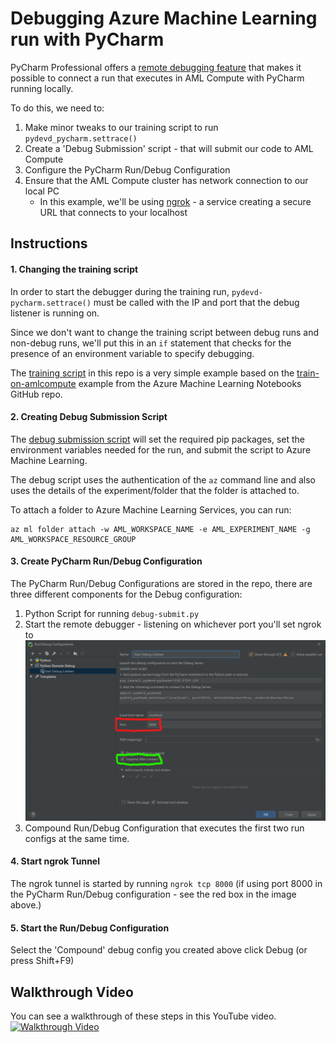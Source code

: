 # Debugging Azure Machine Learning run with PyCharm

PyCharm Professional offers a [remote debugging feature](https://www.jetbrains.com/help/pycharm/remote-debugging-with-product.html)
that makes it possible to connect a run that executes in AML Compute with PyCharm running locally.

To do this, we need to:
1. Make minor tweaks to our training script to run `pydevd_pycharm.settrace()`
1. Create a 'Debug Submission' script - that will submit our code to AML Compute
1. Configure the PyCharm Run/Debug Configuration
1. Ensure that the AML Compute cluster has network connection to our local PC
    * In this example, we'll be using [ngrok](https://ngrok.com) - a service creating a secure URL 
    that connects to your localhost

## Instructions

#### 1. Changing the training script
In order to start the debugger during the training run, `pydevd-pycharm.settrace()` must be called with the IP and port
that the debug listener is running on. 

Since we don't want to change the training script between debug runs and non-debug runs, we'll put this in an `if` statement
that checks for the presence of an environment variable to specify debugging. 

The [training script](code/train.py) in this repo is a very simple example based on the [train-on-amlcompute](https://github.com/Azure/MachineLearningNotebooks/blob/master/how-to-use-azureml/training/train-on-amlcompute/train.py)
example from the Azure Machine Learning Notebooks GitHub repo.

#### 2. Creating Debug Submission Script 
The [debug submission script](code/debug-submit.py) will set the required pip packages, set the environment variables needed for the run, and 
submit the script to Azure Machine Learning.

The debug script uses the authentication of the `az` command line and also uses the details of the experiment/folder
that the folder is attached to.

To attach a folder to Azure Machine Learning Services, you can run:

```shell script
az ml folder attach -w AML_WORKSPACE_NAME -e AML_EXPERIMENT_NAME -g AML_WORKSPACE_RESOURCE_GROUP
```

#### 3. Create PyCharm Run/Debug Configuration
The PyCharm Run/Debug Configurations are stored in the repo, there are three different components for the Debug configuration:
1. Python Script for running `debug-submit.py`
1. Start the remote debugger - listening on whichever port you'll set ngrok to
![Remote Debug Configuration](images/run-debug-config-remote-debug.png)
1. Compound Run/Debug Configuration that executes the first two run configs at the same time.

#### 4. Start ngrok Tunnel
The ngrok tunnel is started by running `ngrok tcp 8000` (if using port 8000 in the PyCharm Run/Debug configuration - 
see the red box in the image above.) 

#### 5. Start the Run/Debug Configuration
Select the 'Compound' debug config you created above click Debug (or press Shift+F9)

## Walkthrough Video
You can see a walkthrough of these steps in this YouTube video.
[![Walkthrough Video](https://img.youtube.com/vi/MNk8CAsA4po/0.jpg)](https://www.youtube.com/watch?v=MNk8CAsA4po)